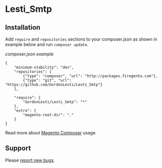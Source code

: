 Lesti_Smtp
==========

Installation
------------

Add `require` and `repositories` sections to your composer.json as shown in example below and run `composer update`.

*composer.json example*

```
{
    "minimum-stability": "dev",
    "repositories": [
        {"type": "composer", "url": "http://packages.firegento.com"},
        {"type": "git", "url": "https://github.com/GordonLesti/Lesti_Smtp"}
    ],

    "require": {
        "GordonLesti/Lesti_Smtp": "*"
    },
    "extra": {
        "magento-root-dir": "."
    }
}
```

Read more about [Magento Composer](https://github.com/kirchbergerknorr/magento/wiki/) usage.

Support
-------

Please [report new bugs](https://github.com/GordonLesti/Lesti_Smtp/issues/new).
